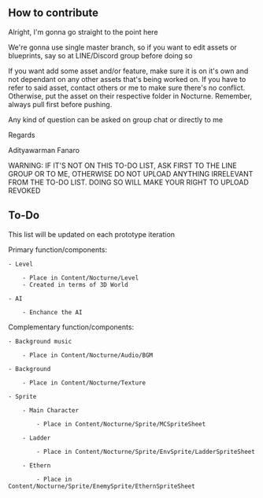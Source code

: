 How to contribute
---------------------------------------

Alright, I'm gonna go straight to the point here

We're gonna use single master branch, so if you want to edit assets or blueprints, say so at LINE/Discord group before doing so

If you want add some asset and/or feature, make sure it is on it's own and not dependant on any other assets that's being worked on. 
If you have to refer to said asset, contact others or me to make sure there's no conflict.
Otherwise, put the asset on their respective folder in Nocturne. Remember, always pull first before pushing.

Any kind of question can be asked on group chat or directly to me

Regards

Adityawarman Fanaro

WARNING: IF IT'S NOT ON THIS TO-DO LIST, ASK FIRST TO THE LINE GROUP OR TO ME, OTHERWISE DO NOT UPLOAD ANYTHING IRRELEVANT FROM THE TO-DO LIST.
DOING SO WILL MAKE YOUR RIGHT TO UPLOAD REVOKED

To-Do
------------------------------------------
This list will be updated on each prototype iteration

Primary function/components:

    - Level

        - Place in Content/Nocturne/Level
        - Created in terms of 3D World

    - AI
    
        - Enchance the AI

Complementary function/components:

    - Background music

        - Place in Content/Nocturne/Audio/BGM

    - Background

        - Place in Content/Nocturne/Texture

    - Sprite

        - Main Character

            - Place in Content/Nocturne/Sprite/MCSpriteSheet

        - Ladder

            - Place in Content/Nocturne/Sprite/EnvSprite/LadderSpriteSheet

        - Ethern

            - Place in Content/Nocturne/Sprite/EnemySprite/EthernSpriteSheet
            